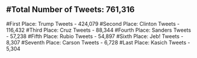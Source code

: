 #Total Number of Tweets: 761,316 
---
#First Place: Trump Tweets - 424,079
#Second Place: Clinton Tweets - 116,432
#Third Place: Cruz Tweets - 88,344
#Fourth Place: Sanders Tweets - 57,238
#Fifth Place: Rubio Tweets - 54,897
#Sixth Place: Jeb! Tweets - 8,307
#Seventh Place: Carson Tweets - 6,728
#Last Place: Kasich Tweets - 5,304
